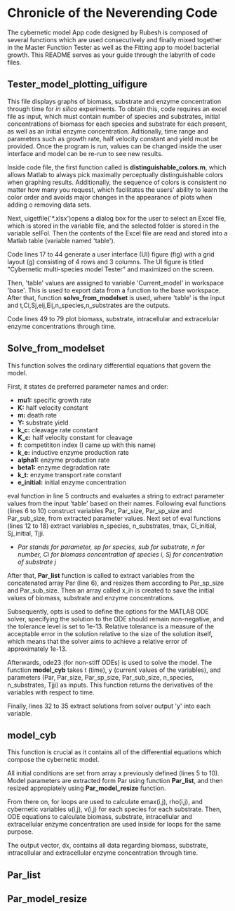 # Chronicle of the Neverending Code

The cybernetic model App code designed by Rubesh is composed of several functions which are used consecutively and finally mixed 
together in the Master Function Tester as well as the Fitting app to model bacterial growth. This README serves as your guide through the labyrith of code files. 

## Tester_model_plotting_uifigure
This file displays graphs of biomass, substrate and enzyme concentration through time for *in silico* experiments. To obtain this, code requires an excel file as input, which must contain number of species and substrates, initial concentrations of biomass for each species and substrate for each present, as well as an initial enzyme concentration. Aditionally, time range and parameters such as growth rate, half velocity constant and yield must be provided. Once the program is run, values can be changed inside the user interface and model can be re-run to see new results. 

Inside code file, the first function called is **distinguishable_colors.m**, which allows Matlab to always pick maximally perceptually distinguishable colors 
when graphing results. Additionally, the sequence of colors is consistent no matter how many you request, which facilitates the users' 
ability to learn the color order and avoids major changes in the appearance of plots when adding o removing data sets.

Next, uigetfile('*.xlsx')opens a dialog box for the user to select an Excel file, which is stored in the variable file, and the selected
folder is stored in the variable selFol. Then the contents of the Excel file are read and stored into a Matlab table (variable named 'table').

Code lines 17 to 44 generate a user interface (UI) figure (fig) with a grid layout (g) consisting of 4 rows and 3 columns. 
The UI figure is titled "Cybernetic multi-species model Tester" and maximized on the screen.

Then, 'table' values are assigned to variable 'Current_model' in workspace 'base'. This is used to export data from a function to the 
base workspace. After that, function **solve_from_modelset** is used, where 'table' is the input and t,Ci,Sj,eij,Eij,n_species,n_substrates are the outputs.

Code lines 49 to 79 plot biomass, substrate, intracellular and extracelular enzyme concentrations through time. 

## Solve_from_modelset
This function solves the ordinary differential equations that govern the model. 

First, it states de preferred parameter names and order: 
  * **mu1:** specific growth rate
  * **K:**  half velocity constant 
  * **m:** death rate
  * **Y:** substrate yield
  * **k_c:** cleavage rate constant
  * **K_c:** half velocity constant for cleavage
  * **f:** competititon index (I came up with this name)
  * **k_e:** inductive enzyme production rate
  * **alpha1:** enzyme production rate
  * **beta1:** enzyme degradation rate
  * **k_t:** enzyme transport rate constant
  * **e_initial:** initial enzyme concentration

eval function in line 5 contructs and evaluates a string to extract parameter values from the input 'table' based on their names. Following eval functions (lines 6 to 10) construct variables Par, Par_size, Par_sp_size and Par_sub_size, from extracted parameter values. Next set of eval functions (lines 12 to 18) extract variables n_species, n_substrates, tmax, Ci_initial, Sj_initial, Tjji. 

* *Par stands for parameter, sp for species, sub for substrate, n for number, Ci for biomass concentration of species i, 
Sj for concentration of substrate j*

After that, **Par_list** function is called to extract variables from the concatenated array Par (line 6), and resizes them according to Par_sp_size and Par_sub_size. Then an array called x_in is created to save the initial values of biomass, substrate and enzyme concentrations. 

Subsequently, opts is used to define the options for the MATLAB ODE solver, specifying the solution to the ODE should remain non-negative, and the tolerance level is set to 1e-13. Relative tolerance is a measure of the acceptable error in the solution relative to the size of the solution itself, which means that the solver aims to achieve a relative error of approximately 1e-13.

Afterwards, ode23 (for non-stiff ODEs) is used to solve the model. The function **model_cyb** takes t (time), y (current values of the variables), and parameters (Par, Par_size, Par_sp_size, Par_sub_size, n_species, n_substrates, Tjji) as inputs. This function returns the derivatives of the variables with respect to time.

Finally, lines 32 to 35 extract solutions from solver output 'y' into each variable. 

## model_cyb
This function is crucial as it contains all of the differential equations which compose the cybernetic model. 

All initial conditions are set from array x previously defined (lines 5 to 10). Model parameters are extracted form Par using function **Par_list**, and then resized appropiately using **Par_model_resize** function. 

From there on, for loops are used to calculate emax(i,j), rho(i,j), and cybernetic variables u(i,j), v(i,j) for each species for each substrate. Then, ODE equations to calculate biomass, substrate, intracellular and extracellular enzyme concentration are used inside for loops for the same purpose. 

The output vector, dx, contains all data regarding biomass, substrate, intracellular and extracellular enzyme concentration through time.


## Par_list


## Par_model_resize



